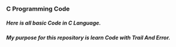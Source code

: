 <h3>C Programming Code</h3>
<h5> Here is all basic Code in C Language. </h5>
<h5> My purpose for this repository is learn Code with Trail And Error.</h5>
